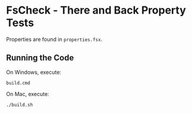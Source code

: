 # FsCheck - There and Back Property Tests

Properties are found in `properties.fsx`.

## Running the Code

On Windows, execute:

    build.cmd

On Mac, execute:

    ./build.sh

